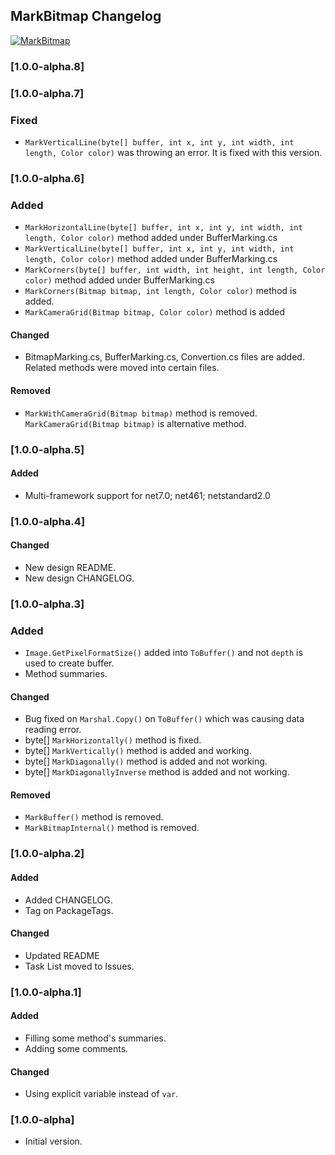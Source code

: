 ## MarkBitmap Changelog
[![MarkBitmap](https://img.shields.io/nuget/v/MarkBitmap.svg)](https://www.nuget.org/packages/MarkBitmap/)

<!--
### [Unreleased]

#### Added

#### Changed

#### Removed
-->

### [1.0.0-alpha.8]

### [1.0.0-alpha.7]
### Fixed
* `MarkVerticalLine(byte[] buffer, int x, int y, int width, int length, Color color)` was throwing an error. It is fixed with this version.

### [1.0.0-alpha.6]
### Added
* `MarkHorizontalLine(byte[] buffer, int x, int y, int width, int length, Color color)` method added under BufferMarking.cs
* `MarkVerticalLine(byte[] buffer, int x, int y, int width, int length, Color color)` method added under BufferMarking.cs
* `MarkCorners(byte[] buffer, int width, int height, int length, Color color)` method added under BufferMarking.cs
* `MarkCorners(Bitmap bitmap, int length, Color color)` method is added.
* `MarkCameraGrid(Bitmap bitmap, Color color)` method is added

#### Changed
* BitmapMarking.cs, BufferMarking.cs, Convertion.cs files are added. Related methods were moved into certain files.

#### Removed
* `MarkWithCameraGrid(Bitmap bitmap)` method is removed. `MarkCameraGrid(Bitmap bitmap)` is alternative method.

### [1.0.0-alpha.5]
#### Added
* Multi-framework support for net7.0; net461; netstandard2.0

### [1.0.0-alpha.4]
#### Changed
* New design README.
* New design CHANGELOG.

### [1.0.0-alpha.3]
### Added
* `Image.GetPixelFormatSize()` added into `ToBuffer()` and not `depth` is used to create buffer.
* Method summaries.

#### Changed
* Bug fixed on `Marshal.Copy()` on `ToBuffer()` which was causing data reading error.
* byte[] `MarkHorizontally()` method is fixed.
* byte[] `MarkVertically()` method is added and working.
* byte[] `MarkDiagonally()` method is added and not working.
* byte[] `MarkDiagonallyInverse` method is added and not working.

#### Removed
* `MarkBuffer()` method is removed.
* `MarkBitmapInternal()` method is removed.

### [1.0.0-alpha.2]
#### Added
* Added CHANGELOG.
* Tag on PackageTags.

#### Changed
* Updated README
* Task List moved to Issues.

### [1.0.0-alpha.1]
#### Added
* Filling some method's summaries.
* Adding some comments.

#### Changed
* Using explicit variable instead of `var`.

### [1.0.0-alpha]
* Initial version.